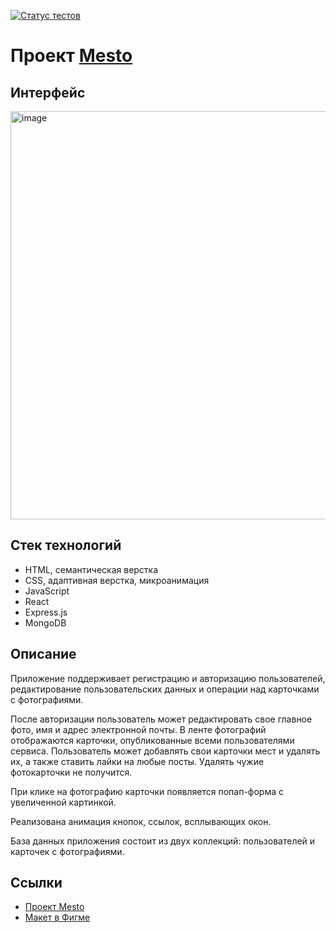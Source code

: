 [![Статус тестов](../../actions/workflows/tests.yml/badge.svg)](../../actions/workflows/tests.yml)
<h1>Проект <a href="https://mesto-react.iya-iysha.nomoreparties.co" target="_blank">Mesto</a></h1>
<h2>Интерфейс</h2>
<img width="653" alt="image" src="https://github.com/iya-iysha/react-mesto-api-full-gha/assets/35637977/0dc0ed48-3d0b-425d-a4d6-8bf5daedfdc7">
<h2>Стек технологий</h2>
<ul>
  <li>
    HTML, семантическая верстка
  </li>
  <li>
    CSS, адаптивная верстка, микроанимация
  </li>
  <li>
    JavaScript
  </li>
  <li>
    React
  </li>
  <li>
    Express.js
  </li>
  <li>
    MongoDB
  </li>
</ul>
<h2>Описание</h2>
<p>Приложение поддерживает регистрацию и авторизацию пользователей, редактирование пользовательских данных и операции над карточками с фотографиями.</p>
<p>После авторизации пользователь может редактировать свое главное фото, имя и адрес электронной почты. В ленте фотографий отображаются карточки, опубликованные всеми пользователями сервиса. Пользователь может добавлять свои карточки мест и удалять их, а также ставить лайки на любые посты. Удалять чужие фотокарточки не получится.</p>
<p>При клике на фотографию карточки появляется попап-форма с увеличенной картинкой.</p>
<p>Реализована анимация кнопок, ссылок, всплывающих окон.</p>
<p>База данных приложения состоит из двух коллекций: пользователей и карточек с фотографиями.</p>
<h2>Ссылки</h2>
<ul>
  <li>
    <a href="https://mesto-react.iya-iysha.nomoreparties.co" target="_blank">Проект Mesto</a>
  </li>
  <li>
    <a href="https://www.figma.com/file/2cn9N9jSkmxD84oJik7xL7/JavaScript.-Sprint-4?type=design&node-id=0-1&mode=design" target="_blank">Макет в Фигме</a>
  </li>
</ul>
